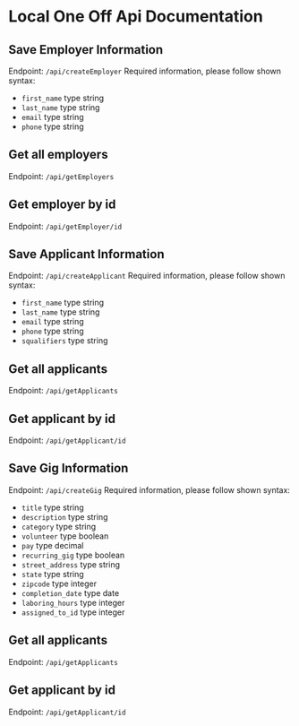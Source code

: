 # Local One Off Api Documentation

## Save Employer Information
Endpoint: `/api/createEmployer`
Required information, please follow shown syntax:

- `first_name` type string
- `last_name` type string
- `email` type string
- `phone` type string

## Get all employers
Endpoint: `/api/getEmployers`

## Get employer by id
Endpoint: `/api/getEmployer/id`


## Save Applicant Information
Endpoint: `/api/createApplicant`
Required information, please follow shown syntax:

- `first_name` type string
- `last_name` type string
- `email` type string
- `phone` type string
- `squalifiers` type string

## Get all applicants
Endpoint: `/api/getApplicants`

## Get applicant by id
Endpoint: `/api/getApplicant/id`


## Save Gig Information
Endpoint: `/api/createGig`
Required information, please follow shown syntax:

- `title` type string
- `description` type string
- `category` type string
- `volunteer` type boolean
- `pay` type decimal
- `recurring_gig` type boolean
- `street_address` type string
- `state` type string
- `zipcode` type integer
- `completion_date` type date
- `laboring_hours` type integer
- `assigned_to_id` type integer

## Get all applicants
Endpoint: `/api/getApplicants`

## Get applicant by id
Endpoint: `/api/getApplicant/id`